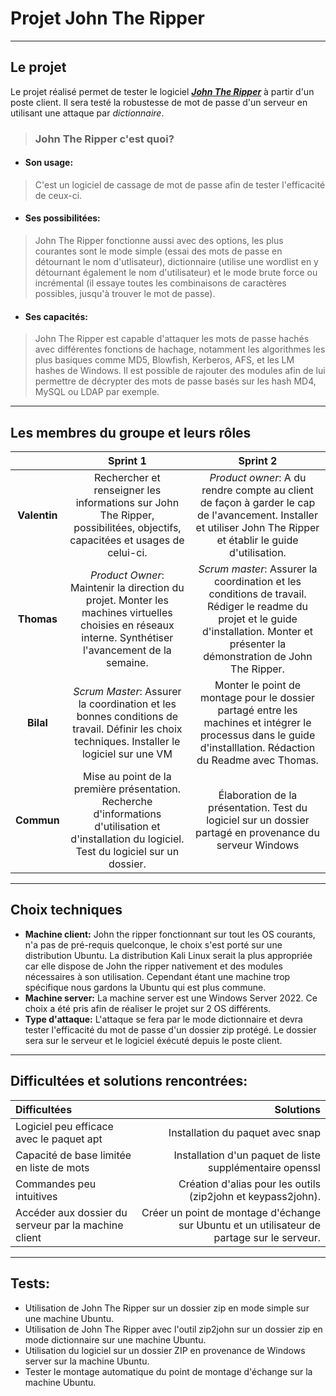 # **Projet John The Ripper**
____
## **Le projet**

Le projet réalisé permet de tester  le logiciel [_**John The Ripper**_](https://www.openwall.com/john/) à partir d'un poste client. Il sera testé la robustesse de mot de passe d'un serveur en utilisant une attaque par _dictionnaire_. 

>### **John The Ripper c'est quoi?**
* #### **Son usage:**
> C'est un logiciel de cassage de mot de passe afin de tester l'efficacité de ceux-ci.
* #### **Ses possibilitées:**
>John The Ripper fonctionne aussi avec des options, les plus courantes sont le mode simple (essai des mots de passe en détournant le nom d'utlisateur), dictionnaire (utilise une wordlist en y détournant également le nom d'utilisateur) et le mode brute force ou incrémental (il essaye toutes les combinaisons de caractères possibles, jusqu'à trouver le mot de passe).
* #### **Ses capacités:**
>John The Ripper est capable d'attaquer les mots de passe hachés avec différentes fonctions de hachage, notamment les algorithmes les plus basiques comme MD5, Blowfish, Kerberos, AFS, et les LM hashes de Windows. Il est possible de rajouter des modules afin de lui permettre de décrypter des mots de passe basés sur les hash MD4, MySQL ou LDAP par exemple.
___

## **Les membres du groupe et leurs rôles**

|              |      **Sprint 1**      |     **Sprint 2**     |
|:--------------:|:-----------------------:|:---------------------:|
| **Valentin**   | Rechercher et renseigner les informations sur John The Ripper, possibilitées, objectifs, capacitées et usages de celui-ci.| _Product owner_: A du rendre compte au client de façon à garder le cap de l'avancement. Installer et utiliser John The Ripper et établir le guide d'utilisation.|
| **Thomas**   | _Product Owner_:  Maintenir la direction du projet. Monter les machines virtuelles choisies en réseaux interne. Synthétiser l'avancement de la semaine.| _Scrum master_: Assurer la coordination et les conditions de travail. Rédiger le readme du projet et le guide d'installation. Monter et présenter la démonstration de John The Ripper.|
| **Bilal**   | _Scrum Master_: Assurer la coordination et les bonnes conditions de travail. Définir les choix techniques. Installer le logiciel sur une VM| Monter le point de montage pour le dossier partagé entre les machines et intégrer le processus dans le guide d'installlation. Rédaction du Readme avec Thomas.| 
| **Commun** | Mise au point de la première présentation. Recherche d'informations d'utilisation et d'installation du logiciel. Test du logiciel sur un dossier.| Élaboration de la présentation. Test du logiciel sur un dossier partagé en provenance du serveur Windows|

_____


## **Choix techniques**
* **Machine client:**
John the ripper fonctionnant sur tout les OS courants, n'a pas de pré-requis quelconque, le choix s'est porté sur une distribution Ubuntu. La distribution Kali Linux serait la  plus appropriée car elle dispose de John the ripper nativement et des modules nécessaires à son utilisation. Cependant étant une machine trop spécifique nous gardons la Ubuntu qui est plus commune.
* **Machine server:**
La machine server est une Windows Server 2022. Ce choix a été pris afin de réaliser le projet sur 2 OS différents.
* **Type d'attaque:**
L'attaque se fera par le mode dictionnaire et devra tester l'efficacité du mot de passe d'un dossier zip protégé. Le dossier sera sur le serveur et le logiciel éxécuté depuis le poste client.

_____
    
## **Difficultées et solutions rencontrées:**

| **Difficultées**   |     **Solutions**   |
|:-------------------|--------------------:|
| Logiciel peu efficace avec le paquet apt|  Installation du paquet avec snap|
| Capacité  de base limitée en liste de mots | Installation d'un paquet de liste supplémentaire openssl|
| Commandes peu intuitives |  Création d'alias pour les outils (zip2john et keypass2john).|
| Accéder aux dossier du serveur par la machine client| Créer un point de montage d'échange sur Ubuntu et un utilisateur de partage sur le serveur.|

____

## **Tests:**

- Utilisation de John The Ripper sur un dossier zip en mode simple sur une machine Ubuntu.
- Utilisation de John The Ripper avec l'outil zip2john sur un dossier zip en mode dictionnaire sur une machine Ubuntu.
- Utilisation du logiciel sur un dossier ZIP en provenance de Windows server sur la machine Ubuntu.
- Tester le montage automatique du point de montage d'échange sur la machine Ubuntu.
